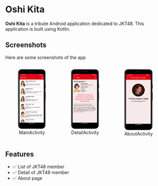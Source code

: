 # Oshi Kita

**Oshi Kita** is a tribute Android application dedicated to JKT48. This application is built using Kotlin.

## Screenshots

Here are some screenshots of the app

<div style="display: flex">
  <figure>
    <img src="app/src/main/res/drawable/MainActivity.png" alt="MainActivity" title="MainActivity" />
    <figcaption style="text-align: center">MainActivity</figcaption>
  </figure>
  <figure>
    <img src="app/src/main/res/drawable/DetailActivity.png" alt="DetailActivity" title="DetailActivity" />
    <figcaption style="text-align: center">DetailActivity</figcaption>
  </figure>
  <figure>
    <img src="app/src/main/res/drawable/AboutActivity.png" alt="AboutActivity" title="AboutActivity" />
    <figcaption style="text-align: center">AboutActivity</figcaption>
  </figure>
</div>

## Features

- :white_check_mark: List of JKT48 member
- :white_check_mark: Detail of JKT48 member
- :white_check_mark: About page
